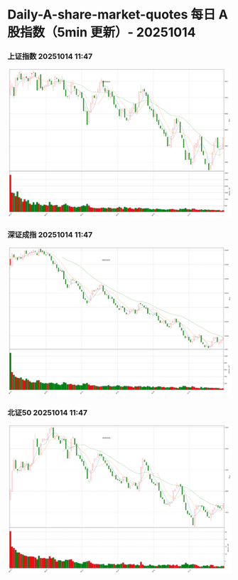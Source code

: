 
# Daily-A-share-market-quotes 每日 A 股指数（5min 更新）- 20251014

### 上证指数 20251014 11:47
![](./fig/2025/10/20251014-sh000001.png)

### 深证成指 20251014 11:47
![](./fig/2025/10/20251014-sz399001.png)

### 北证50 20251014 11:47
![](./fig/2025/10/20251014-bj899050.png)
